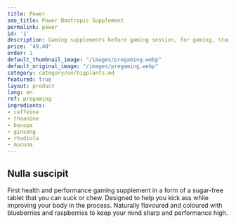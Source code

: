 ```yaml
---
title: Power
seo_title: Power Nootropic Supplement
permalink: power
id: '1'
description: Gaming supplements before gaming session, for gaming, studying o working. Máximum concentration.
price: '49.40'
order: 1
default_thumbnail_image: "/images/pregaming.webp"
default_original_image: "/images/pregaming.webp"
category: category/en/bigplants.md
featured: true
layout: product
lang: en
ref: pregaming
ingredients:
- caffeine
- theanine
- bacopa
- ginseng
- rhodiola
- mucuna
---
```


## Nulla suscipit

First health and performance gaming supplement in a form of a sugar-free tablet that you can suck or chew. Designed to help you kick ass while improving your body in the process. Naturally flavoured and coloured with blueberries and raspberries to keep your mind sharp and performance high.